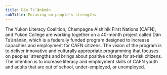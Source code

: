 ```yaml
---
title: Dän Tsʼänānän
subTitle: Focusing on people's strengths
---
```

The Yukon Literacy Coalition, Champagne Aishihik First Nations (CAFN), and Yukon College are working together on a 40-month project called Dän Tsʼänānän, which is a federally funded program designed to increase capacities and employment for CAFN citizens. The vision of the program is to deliver innovative and culturally appropriate programming that focuses on peoples' strengths and brings about positive change for at-risk citizens. The intention is to increase literacy and employment skills of CAFN youth and adults that are out of school, under-employed, or unemployed.